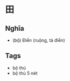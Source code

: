 # 田

## Nghĩa
* (bộ) Điền (ruộng, tá điền)

## Tags
* bộ thủ
* bộ thủ 5 nét

<script>window.HANZI_FIELD='田';</script>
